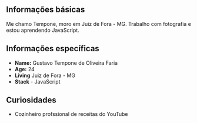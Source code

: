 ## Informações básicas

Me chamo Tempone, moro em Juiz de Fora - MG. Trabalho com fotografia e estou aprendendo JavaScript.

## Informações específicas

* **Name:** Gustavo Tempone de Oliveira Faria
* **Age:** 24 
* **Living** Juiz de Fora - MG
* **Stack** - JavaScript 

## Curiosidades 

* Cozinheiro profssional de receitas do YouTube
